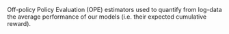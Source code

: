Off-policy Policy Evaluation (OPE) estimators used to quantify from log-data the average performance of our models (i.e. their expected cumulative reward).
